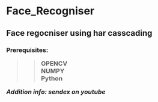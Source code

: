 <h1> Face_Recogniser  
  
<h2>Face regocniser using har casscading

<h3>Prerequisites:  
  
 >>OPENCV  
 >>NUMPY  
 >>Python  
 
 **_Addition info: sendex on youtube_**
